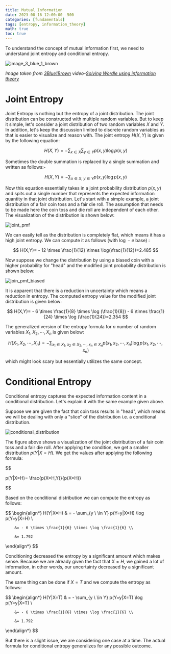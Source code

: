 ```yaml
---
title: Mutual Information
date: 2023-08-16 12:00:00 -500
categories: [fundamentals]
tags: [entropy, information_theory]
math: true
toc: true
---
```


To understand the concept of mutual information first, we need to understand joint entropy and conditional entropy.

![image_3_blue_1_brown](https://i.ibb.co/vwVcyC8/chrome-b-WRWGz5-VBh.png)

 *Image taken from [3Blue1Brown](https://www.youtube.com/@3blue1brown) video-[Solving Wordle using information theory](https://youtu.be/v68zYyaEmEA?t=708)*



# Joint Entropy

Joint Entropy is nothing but the entropy of a joint distribution. The joint distribution can be constructed with multiple random variables. But to keep it simple, let's consider a joint distribution of two random variables $X$ and $Y$. In addition, let's keep the discussion limited to discrete random variables as that is easier to visualize and reason with. The joint entropy $H(X,Y)$ is given by the following equation:

$$
H(X, Y) = -\sum_{x \in X} \sum_{y \in Y} p(x, y) \log p(x, y)
$$

Sometimes the double summation is replaced by a single summation and written as follows:-

$$
H(X, Y) = -\sum_{x \in X, \ y \in Y} p(x, y) \log p(x, y)
$$

Now this equation essentially takes in a joint probability distribution $p(x,y)$ and spits out a single number that represents the expected information quantity in that joint distribution. Let's start with a simple example, a joint distribution of a fair coin toss and a fair die roll. The assumption that needs to be made here the coin toss and die roll are independent of each other. The visualization of the distribution is shown below:

![joint_pmf](https://i.ibb.co/C5ZV4Mf/chrome-a-MM4-Ni3hk-N.png)

We can easily tell as the distribution is completely flat, which means it has a high joint entropy. We can compute it as follows (with $\log-e$ base) :

$$
 H(X,Y)= - 12 \times \frac{1}{12} \times \log(\frac{1}{12})=2.485
$$

Now suppose we change the distribution by using a biased coin with a higher probability for "head" and the modified joint probability distribution is shown below:

![join_pmf_biased](https://i.ibb.co/s2NMBjb/chrome-w3i-JVqr-OA7.png)

It is apparent that there is a reduction in uncertainty which means a reduction in entropy. The computed entropy value for the modified joint distribution is given below:

$$
 H(X,Y)= - 6 \times \frac{1}{8} \times \log (\frac{1}{8})  - 6 \times \frac{1}{24} \times \log (\frac{1}{24})=2.354
$$

The generalized version of the entropy formula for $n$ number of random variables $X_{1}, X_{2}, \cdots ,X_{n}$ is given below:

$$
H(X_1, X_{2}, \cdots, X_n ) = -\sum_{x_1 \in X_1, \ x_2 \in X_2, \cdots, \  x_n \in X_n} p(x_1, x_2,\cdots, x_n) \log p(x_1, x_2, \cdots, x_n)
$$

which might look scary but essentially utilizes the same concept.

# Conditional Entropy

Conditional entropy captures the expected information content in a conditional distribution. Let's explain it with the same example given above.

Suppose we are given the fact that coin toss results in "head", which means we will be dealing with only a "slice" of the distribution i.e. a conditional distribution.

![conditional_distribution](https://i.ibb.co/njXdWRj/chrome-bbs-Pl0-Gt-A3.png)

The figure above shows a visualization of the joint distribution of a fair coin toss and a fair die roll. After applying the condition, we get a smaller distribution $p(Y|X=H)$. We get the values after applying the following formula: 

$$

p(Y|X=H)= \frac{p(X=H,Y)}{p(X=H)}


$$

Based on the conditional distribution we can compute the entropy as follows:

$$
\begin{align*}
H(Y|X=H) & = - \sum_{y \ \in Y} p(Y=y|X=H) \log p(Y=y|X=H) \\

        &= - 6 \times \frac{1}{6} \times \log \frac{1}{6} \\

        &= 1.792

\end{align*}
$$

Conditioning decreased the entropy by a significant amount which makes sense. Because we are already given the fact that $X=H$, we gained a lot of information, in other words, our uncertainty decreased by a significant amount.

The same thing can be done if $X=T$ and we compute the entropy as follows:


$$
\begin{align*}
H(Y|X=T) & = - \sum_{y \ \in Y} p(Y=y|X=T) \log p(Y=y|X=T) \\

        &= - 6 \times \frac{1}{6} \times \log \frac{1}{6} \\

        &= 1.792

\end{align*}
$$

But there is a slight issue, we are considering one case at a time. The actual formula for conditional entropy generalizes for any possible outcome.